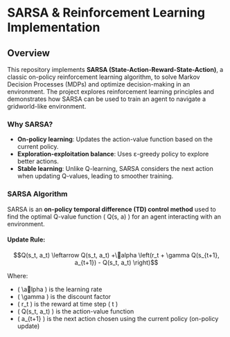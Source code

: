 # **SARSA & Reinforcement Learning Implementation**

##  **Overview**
This repository implements **SARSA (State-Action-Reward-State-Action)**, a classic on-policy reinforcement learning algorithm, to solve Markov Decision Processes (MDPs) and optimize decision-making in an environment. The project explores reinforcement learning principles and demonstrates how SARSA can be used to train an agent to navigate a gridworld-like environment.

### **Why SARSA?**
- **On-policy learning**: Updates the action-value function based on the current policy.
- **Exploration-exploitation balance**: Uses ε-greedy policy to explore better actions.
- **Stable learning**: Unlike Q-learning, SARSA considers the next action when updating Q-values, leading to smoother training.

### **SARSA Algorithm**
SARSA is an **on-policy temporal difference (TD) control method** used to find the optimal Q-value function \( Q(s, a) \) for an agent interacting with an environment.

#### **Update Rule:**
```math
Q(s_t, a_t) \leftarrow Q(s_t, a_t) +\alpha \left(r_t + \gamma Q(s_{t+1}, a_{t+1}) - Q(s_t, a_t) \right)
```

Where:
- \( \alpha \) is the learning rate
- \( \gamma \) is the discount factor
- \( r_t \) is the reward at time step \( t \)
- \( Q(s_t, a_t) \) is the action-value function
- \( a_{t+1} \) is the next action chosen using the current policy (on-policy update)
